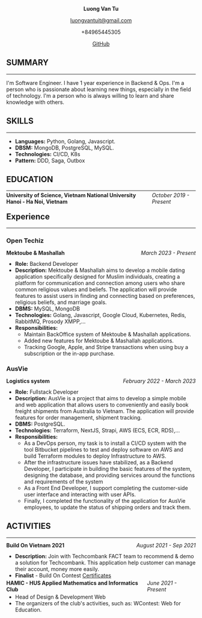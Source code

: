 <p align="center" style="font-weight: 700;">Luong Van Tu</p>
<p align="center"><a href="mailto:luongvantuit@gmail.com">luongvantuit@gmail.com</a></p>
<p align="center">+84965445305</p>
<p align="center"><a align="center" href="https://github.com/luongvantuit">GitHub</a></p>

## **SUMMARY**

---

I'm Software Engineer. I have 1 year experience in Backend & Ops. I'm a person who is passionate about learning new things, especially in the field of technology. I'm a person who is always willing to learn and share knowledge with others.

## **SKILLS**

---

- **Languages:** Python, Golang, Javascript.
- **DBSM:** MongoDB, PostgreSQL, MySQL.
- **Technologies:** CI/CD, K8s
- **Pattern:** DDD, Saga, Outbox

## **EDUCATION**

---

<div style="display: flex; width: 100%; justify-content: space-between; align-items: center; height: 12px;">
<p style="font-weight: 700;">University of Science, Vietnam National University Hanoi - Ha Noi, Vietnam</p><p style="font-style: italic;">October 2019 - Present</p></div>

## **Experience**

---

### **Open Techiz**

<div style="display: flex; width: 100%; justify-content: space-between; align-items: center; height: 12px; margin: 12px 0 6px 0;">
<p style="font-weight: 700;">Mektoube & Mashallah</p><p style="font-style: italic;">March 2023 - Present</p></div>

- **Role:** Backend Developer
- **Description:** Mektoube & Mashallah aims to develop a mobile dating application specifically designed for Muslim individuals, creating a platform for communication and connection among users who share common religious values and beliefs. The application will provide features to assist users in finding and connecting based on preferences, religious beliefs, and marriage goals.
- **DBMS:** MySQL, MongoDB
- **Technologies:** Golang, Javascript, Google Cloud, Kubernetes, Redis, RabbitMQ, Prosody XMPP,...
- **Responsibilities:**
  - Maintain BackOffice system of Mektoube & Mashallah applications.
  - Added new features for Mektoube & Mashallah applications.
  - Tracking Google, Apple, and Stripe transactions when using buy a subscription or the in-app purchase.

### **AusVie**

<div style="display: flex; width: 100%; justify-content: space-between; align-items: center; height: 12px; margin: 12px 0 6px 0;">
<p style="font-weight: 700;">Logistics system</p><p style="font-style: italic;">February 2022 - March 2023</p></div>

- **Role:** Fullstack Developer
- **Description:** AusVie is a project that aims to develop a simple mobile and web application that allows users to conveniently and easily book freight shipments from Australia to Vietnam. The application will provide features for order management, shipment tracking.
- **DBMS:** PostgreSQL.
- **Technologies:** Terraform, NextJS, Strapi, AWS (ECS, ECR, RDS),...
- **Responsibilities:**
  - As a DevOps person, my task is to install a CI/CD system with the tool Bitbucket pipelines to test and deploy software on AWS and build Terraform modules to deploy Infrastructure to AWS.
  - After the infrastructure issues have stabilized, as a Backend Developer, I participate in building the basic features of the system, designing the database, and providing services around the functions and requirements of the system
  - As a Front End Developer, I support completing the customer-side user interface and interacting with user APIs.
  - Finally, I completed the functionality of the application for AusVie employees, to update the status of shipping orders and track them.

<!-- <div style="display: flex; width: 100%; justify-content: space-between; align-items: center; height: 12px;">
<p style="font-weight: 700;">Logistics - Backend Developer</p><p style="font-style: italic;">August 2022 - December 2022</p></div>

- **Description:** Build a headless CMS from Strapi (Open source) for logistics company between Australia & Vietnam.
- **Technologies:** Strapi CMS, Bitbucket Pipeline, Docker.
- **Responsibilities:**
  - Develop backend custom Strapi REST API for transit pallet, order...
  - Calculate price of booking and response to user when have request a REST API to server, config CI/CD.
  - Manager roles of system: User, Admin, Staff.
  - Make routes for requests update information of order by staff & send information a quote for user when have booking to email.

<div style="display: flex; width: 100%; justify-content: space-between; align-items: center; height: 12px;">
<p style="font-weight: 700;">Logistics - DevOps</p><p style="font-style: italic;">June 2022 - August 2022</p></div>

- **Responsibilities:**
  - Config Terraform for deploy to AWS Web Services.
- **Technologies:** Terraform, AWS(EC2, S3 Bucket, VPC, LB,...).
- **Architecture**: Terraform (AWS Web Services)
  - [**`Source Demo`**](https://github.com/luongvantuit/infrastructure-as-code) Basic Terraform demo with AWS Web Services. Use terraform to create VPC, EC2, RDS, S3.
  - **In future**: I will use this demo to apply services advanced (Auto Scaling, ECS .v.v.).

<div style="display: flex; width: 100%; justify-content: space-between; align-items: center; height: 12px;">
<p style="font-weight: 700;">AusVie (On Job Training) - Backend Developer</p><p style="font-style: italic;">February 2022 - June 2022</p></div>

- **Description:** Learning NestJS and apply to build a backend for a project GraphQl API for ECommerce-site.
- **Technologies:** NestJS, Docker.
- **Database**: MongoDB.
- **Responsibilities:**
  - Develop backend config base project.
  - Learn apply Agile Scrum on Jira.
  - Define authorization JWT for authentication system. -->

<!-- ### **Rogo Solutions**

<div style="display: flex; width: 100%; justify-content: space-between; align-items: center; height: 12px; margin: 12px 0 6px 0;">
<p style="font-weight: 700;">Rogo Hotel - Frontend Developer (Collaborator)</p><p style="font-style: italic;">April 2022 - Jun 2022</p></div>

- **Description:**
  - Rogo Hotel App Desktop is a hotel manager booking application for reception. Reception can use book hotel, check-in, check-out for customer. With this application, reception can manage hotel more easily.
  - Mobile App when customer check-in hotel, they can use this app to control device in room, order food.
- **Technologies:**
  - **Frameworks:** ReactJS, Electron, MQTT, NodeJS, Express.
  - **Tools:** Webpack, MQTT Paho Client.
  - **Device**: Desktop (Windows, Linux, MacOS), Mobile (IPad, IPhone).
- **Responsibilities:**
  - Develop desktop application with ElectronJS, ReactJS (Render).
  - Develop mobile application with SwiftUI.
  - Manage book room for hotel.

<div style="display: flex; width: 100%; justify-content: space-between; align-items: center; height: 12px;">
<p style="font-weight: 700;">CHIP (Connected Home IP) - Research (Collaborator)</p><p style="font-style: italic;">December 2021 - Jun 2022</p></div>

- **Description:**: Research protocol Master with CHIP project, build Android application ability add new device to network.

<div style="display: flex; width: 100%; justify-content: space-between; align-items: center; height: 12px;">
<p style="font-weight: 700;">Rogo Partner - Frontend Developer (Intern)</p><p style="font-style: italic;">March 2020 - Sep 2020</p></div>

- **Description:** This is a website for manage sell device of partner Rogo Solutions. Admin can manage partner add new or delete partner.
- **Technologies:**
  - **Frameworks:** Flutter (Dart).
  - **Tools:** Docker.
- **Responsibilities:**
  - Develop website with Flutter web.
  - UI/UX manager partner of Rogo Solutions. -->

## **ACTIVITIES**

---

<div style="display: flex; width: 100%; justify-content: space-between; align-items: center; height: 12px;">
<p style="font-weight: 700;">Build On Vietnam 2021</p><p style="font-style: italic;">August 2021 - Sep 2021</p></div>

- **Description:** Join with Techcombank FACT team to recommend & demo a solution for Techcombank. This application help customer can manage their account, money more easily.
- **Finalist** - Build On Contest [Certificates](https://buildonvietnam21.s3.ap-southeast-1.amazonaws.com/BOVN21+Certificates/Techcombank_FACT_Luong+Van+Tu.pdf)

<div style="display: flex; width: 100%; justify-content: space-between; align-items: center; height: 12px;">
<p style="font-weight: 700;">HAMIC - HUS Applied Mathematics and Informatics Club</p><p style="font-style: italic;">June 2021 - Present</p></div>

- Head of Design & Development Web
- The organizers of the club's activities, such as: WContest: Web for Education.
